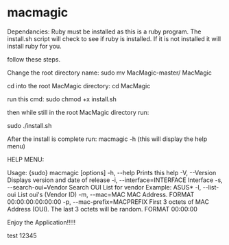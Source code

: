 # macmagic

Dependancies:
	Ruby must be installed as this is a ruby program.  The install.sh script will check to see if ruby is installed.  If it is not installed it will install ruby for you.

follow these steps.

Change the root directory name: sudo mv MacMagic-master/ MacMagic

cd into the root MacMagic directory: cd MacMagic

run this cmd: sudo chmod +x install.sh

then while still in the root MacMagic directory run: 

sudo ./install.sh

After the install is complete run: macmagic -h (this will display the help menu)

HELP MENU:

Usage: {sudo} macmagic [options]
    -h, --help                       Prints this help
    -V, --Version                    Displays version and date of release
    -i, --interface=INTERFACE        Interface
    -s, --search-oui=Vendor          Search OUI List for vendor Example: ASUS*
    -l, --list-oui                   List oui's (Vendor ID)
    -m, --mac=MAC                    MAC Address. FORMAT 00:00:00:00:00:00
    -p, --mac-prefix=MACPREFIX       First 3 octets of MAC Address (OUI). The last 3 octets will be random. FORMAT 00:00:00

Enjoy the Application!!!!!



test 12345
